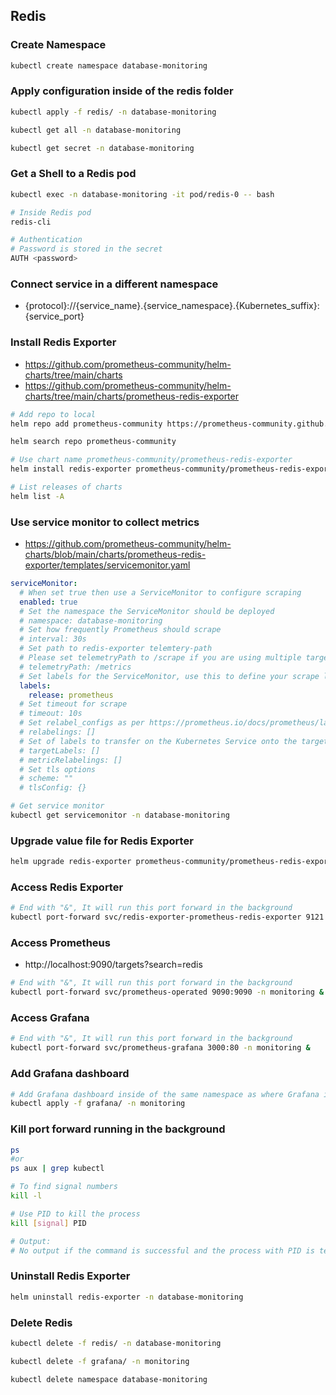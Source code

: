 ## Redis

### Create Namespace
``` bash
kubectl create namespace database-monitoring
```

### Apply configuration inside of the redis folder
``` bash
kubectl apply -f redis/ -n database-monitoring

kubectl get all -n database-monitoring

kubectl get secret -n database-monitoring
```

### Get a Shell to a Redis pod
``` bash
kubectl exec -n database-monitoring -it pod/redis-0 -- bash

# Inside Redis pod
redis-cli

# Authentication
# Password is stored in the secret
AUTH <password>
```

### Connect service in a different namespace
- {protocol}://{service_name}.{service_namespace}.{Kubernetes_suffix}:{service_port}

### Install Redis Exporter
- https://github.com/prometheus-community/helm-charts/tree/main/charts
- https://github.com/prometheus-community/helm-charts/tree/main/charts/prometheus-redis-exporter

``` bash
# Add repo to local
helm repo add prometheus-community https://prometheus-community.github.io/helm-charts

helm search repo prometheus-community

# Use chart name prometheus-community/prometheus-redis-exporter
helm install redis-exporter prometheus-community/prometheus-redis-exporter -f redis-exporter/redis-exporter-values.yaml -n database-monitoring

# List releases of charts
helm list -A
```

### Use service monitor to collect metrics
- https://github.com/prometheus-community/helm-charts/blob/main/charts/prometheus-redis-exporter/templates/servicemonitor.yaml

``` yaml
serviceMonitor:
  # When set true then use a ServiceMonitor to configure scraping
  enabled: true
  # Set the namespace the ServiceMonitor should be deployed
  # namespace: database-monitoring
  # Set how frequently Prometheus should scrape
  # interval: 30s
  # Set path to redis-exporter telemtery-path
  # Please set telemetryPath to /scrape if you are using multiple targets
  # telemetryPath: /metrics
  # Set labels for the ServiceMonitor, use this to define your scrape label for Prometheus Operator
  labels:
    release: prometheus
  # Set timeout for scrape
  # timeout: 10s
  # Set relabel_configs as per https://prometheus.io/docs/prometheus/latest/configuration/configuration/#relabel_config
  # relabelings: []
  # Set of labels to transfer on the Kubernetes Service onto the target.
  # targetLabels: []
  # metricRelabelings: []
  # Set tls options
  # scheme: ""
  # tlsConfig: {}
```

``` bash
# Get service monitor
kubectl get servicemonitor -n database-monitoring
```

### Upgrade value file for Redis Exporter 
``` bash
helm upgrade redis-exporter prometheus-community/prometheus-redis-exporter -f redis-exporter/redis-exporter-values.yaml -n database-monitoring
```

### Access Redis Exporter
``` bash
# End with "&", It will run this port forward in the background
kubectl port-forward svc/redis-exporter-prometheus-redis-exporter 9121:9121 -n database-monitoring &
```

### Access Prometheus
- http://localhost:9090/targets?search=redis
``` bash
# End with "&", It will run this port forward in the background
kubectl port-forward svc/prometheus-operated 9090:9090 -n monitoring &
```

### Access Grafana
``` bash
# End with "&", It will run this port forward in the background
kubectl port-forward svc/prometheus-grafana 3000:80 -n monitoring &
```

### Add Grafana dashboard
``` bash
# Add Grafana dashboard inside of the same namespace as where Grafana is in
kubectl apply -f grafana/ -n monitoring
```

### Kill port forward running in the background
``` bash
ps
#or
ps aux | grep kubectl

# To find signal numbers
kill -l

# Use PID to kill the process
kill [signal] PID

# Output:
# No output if the command is successful and the process with PID is terminated.
```

### Uninstall Redis Exporter
``` bash
helm uninstall redis-exporter -n database-monitoring
```

### Delete Redis 
``` bash
kubectl delete -f redis/ -n database-monitoring

kubectl delete -f grafana/ -n monitoring

kubectl delete namespace database-monitoring
```